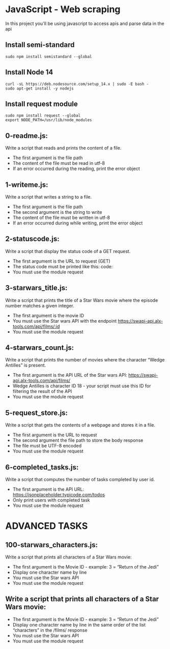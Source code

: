 # JavaScript - Web scraping

In this project you'll be using javascript to access apis and parse data in the api


## Install semi-standard

	sudo npm install semistandard --global

## Install Node 14

	curl -sL https://deb.nodesource.com/setup_14.x | sudo -E bash -
	sudo apt-get install -y nodejs
## Install request module

	sudo npm install request --global
	export NODE_PATH=/usr/lib/node_modules


## 0-readme.js:

Write a script that reads and prints the content of a file.

* The first argument is the file path
* The content of the file must be read in utf-8
* If an error occurred during the reading, print the error object


## 1-writeme.js:

Write a script that writes a string to a file.

* The first argument is the file path
* The second argument is the string to write
* The content of the file must be written in utf-8
* If an error occurred during while writing, print the error object


## 2-statuscode.js:

Write a script that display the status code of a GET request.

* The first argument is the URL to request (GET)
* The status code must be printed like this: code: <status code>
* You must use the module request


## 3-starwars_title.js:

Write a script that prints the title of a Star Wars movie where the episode number matches a given integer.

* The first argument is the movie ID
* You must use the Star wars API with the endpoint https://swapi-api.alx-tools.com/api/films/:id
* You must use the module request


## 4-starwars_count.js:

Write a script that prints the number of movies where the character “Wedge Antilles” is present.

* The first argument is the API URL of the Star wars API: https://swapi-api.alx-tools.com/api/films/
* Wedge Antilles is character ID 18 - your script must use this ID for filtering the result of the API
* You must use the module request


## 5-request_store.js:

Write a script that gets the contents of a webpage and stores it in a file.

* The first argument is the URL to request
* The second argument the file path to store the body response
* The file must be UTF-8 encoded
* You must use the module request


## 6-completed_tasks.js:

Write a script that computes the number of tasks completed by user id.

* The first argument is the API URL: https://jsonplaceholder.typicode.com/todos
* Only print users with completed task
* You must use the module request


# ADVANCED TASKS


## 100-starwars_characters.js:

Write a script that prints all characters of a Star Wars movie:

* The first argument is the Movie ID - example: 3 = “Return of the Jedi”
* Display one character name by line
* You must use the Star wars API
* You must use the module request


## Write a script that prints all characters of a Star Wars movie:

* The first argument is the Movie ID - example: 3 = “Return of the Jedi”
* Display one character name by line in the same order of the list “characters” in the /films/ response
* You must use the Star wars API
* You must use the module request
